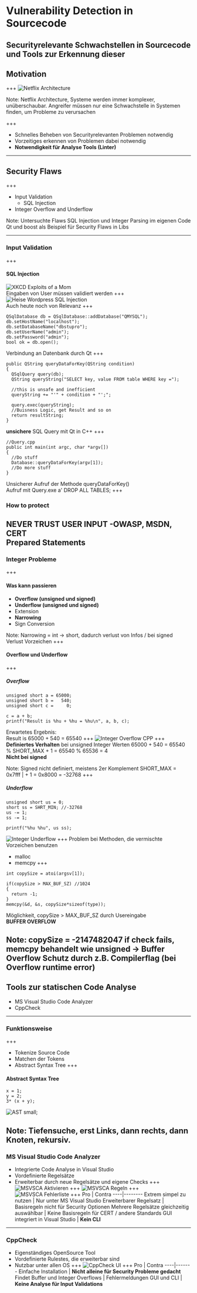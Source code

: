 # Vulnerability Detection in Sourcecode
**Securityrelevante Schwachstellen in Sourcecode und Tools zur Erkennung dieser**
---
## Motivation
+++
![Netflix Architecture](https://image.slidesharecdn.com/archtutorialgluecon-pptx-120524120713-phpapp02/95/netflix-architecture-tutorial-at-gluecon-23-728.jpg?cb=1394002823)  

Note:
Netflix Architecture, Systeme werden immer komplexer, unüberschaubar.
Angreifer müssen nur eine Schwachstelle in Systemen finden, um Probleme zu verursachen

+++
* Schnelles Beheben von Securityrelevanten Problemen notwendig
* Vorzeitiges erkennen von Problemen dabei notwendig
* **Notwendigkeit für Analyse Tools (Linter)**
---
## Security Flaws
+++
* Input Validation
    * SQL Injection
* Integer Overflow and Underflow

Note:
Untersuchte Flaws SQL Injection und Integer Parsing im eigenen Code
Qt und boost als Beispiel für Security Flaws in Libs

---
### Input Validation
+++
#### SQL Injection
![XKCD Exploits of a Mom](https://imgs.xkcd.com/comics/exploits_of_a_mom.png)  
Eingaben von User müssen validiert werden
+++
![Heise Wordpress SQL Injection](https://puu.sh/ziCzQ/167a8776e3.png)  
Auch heute noch von Relevanz
+++
```
QSqlDatabase db = QSqlDatabase::addDatabase("QMYSQL");
db.setHostName("localhost");
db.setDatabaseName("dbstupro");
db.setUserName("admin");
db.setPassword("admin");
bool ok = db.open();
```
Verbindung an Datenbank durch Qt
+++
```
public QString queryDataForKey(QString condition)
{
  QSqlQuery query(db);
  QString queryString("SELECT key, value FROM table WHERE key =");

  //this is unsafe and inefficient
  queryString += "'" + condition + "';";

  query.exec(queryString);
  //Buisness Logic, get Result and so on
  return resultString;
}
```
**unsichere** SQL Query mit Qt in C++
+++
```
//Query.cpp
public int main(int argc, char *argv[])
{
  //Do stuff
  Database::queryDataForKey(argv[1]);
  //Do more stuff
}
```
Unsicherer Aufruf der Methode queryDataForKey()  
Aufruf mit Query.exe a' DROP ALL TABLES;
+++
### How to protect
**NEVER TRUST USER INPUT** -OWASP, MSDN, CERT  
Prepared Statements
---
### Integer Probleme
+++
#### Was kann passieren
* **Overflow (unsigned und signed)**
* **Underflow (unsigned und signed)**
* Extension
* **Narrowing**
* Sign Conversion

Note:
Narrowing = int -> short, dadurch verlust von Infos / bei signed Verlust Vorzeichen
+++
#### Overflow und Underflow
+++
##### Overflow
```
unsigned short a = 65000;
unsigned short b =   540;
unsigned short c =     0;

c = a + b;
printf("Result is %hu + %hu = %hu\n", a, b, c);
```
Erwartetes Ergebnis:  
Result is 65000 + 540 = 65540
+++
![Integer Overflow CPP](https://puu.sh/zjeTY/cab43c4b97.png)
+++
**Definiertes Verhalten** bei unsigned Integer Werten
65000 + 540 = 65540 % SHORT_MAX + 1 = 65540 % 65536 = 4  
**Nicht bei signed**

Note:
Signed nicht definiert, meistens 2er Komplement
SHORT_MAX = 0x7fff | + 1 = 0x8000 = -32768
+++
##### Underflow
```
unsigned short us = 0;
short ss = SHRT_MIN; //-32768
us -= 1;
ss -= 1;

printf("%hu %hu", us ss);
```
![Integer Underflow](https://puu.sh/zjfl1/42bf7f07c3.png&size=contain)
+++
Problem bei Methoden, die vermischte Vorzeichen benutzen
* malloc
* memcpy
+++
```
int copySize = atoi(argsv[1]);

if(copySize > MAX_BUF_SZ) //1024
{
  return -1;
}
memcpy(&d, &s, copySize*sizeof(type));
```
Möglichkeit, copySize > MAX_BUF_SZ durch Usereingabe  
**BUFFER OVERFLOW**

Note:
copySize = -2147482047
if check fails, memcpy behandelt wie unsigned -> Buffer Overflow
Schutz durch z.B. Compilerflag (bei Overflow runtime error)
---
## Tools zur statischen Code Analyse
* MS Visual Studio Code Analyzer
* CppCheck
---
### Funktionsweise
+++
* Tokenize Source Code
* Matchen der Tokens
* Abstract Syntax Tree
+++
#### Abstract Syntax Tree
```
x = 1;
y = 2;
3* (x + y);
```
![AST small](https://i.stack.imgur.com/dhd3v.png);

Note:
Tiefensuche, erst Links, dann rechts, dann Knoten, rekursiv.
---
### MS Visual Studio Code Analyzer
* Integrierte Code Analyse in Visual Studio
* Vordefinierte Regelsätze
* Erweiterbar durch neue Regelsätze und eigene Checks
+++
![MSVSCA Aktivieren](https://puu.sh/zjhn1/d83abc557f.png)
+++
![MSVSCA Regeln](https://puu.sh/zjhnQ/8f6757a437.png)
+++
![MSVSCA Fehlerliste](https://puu.sh/zjhpe/08f1dc6187.png)
+++
Pro | Contra
----|--------
Extrem simpel zu nutzen | Nur unter MS Visual Studio
Erweiterbarer Regelsatz | Basisregeln nicht für Security Optionen
Mehrere Regelsätze gleichzeitig auswählbar | Keine Basisregeln für CERT / andere Standards
GUI integriert in Visual Studio | **Kein CLI**
---
### CppCheck
* Eigenständiges OpenSource Tool
* Vordefinierte Rulestes, die erweiterbar sind
* Nutzbar unter allen OS
+++
![CppCheck UI](https://puu.sh/zjhIJ/678a14b4df.png)
+++
Pro | Contra
----|-------
Einfache Installation | **Nicht alleine für Security Probleme gedacht**
Findet Buffer und Integer Overflows | Fehlermeldungen
GUI und CLI | **Keine Analyse für Input Validations**
